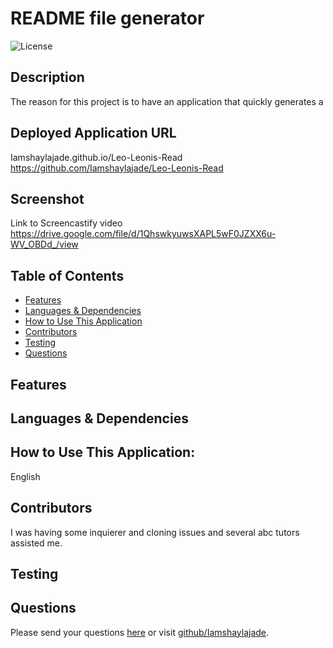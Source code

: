 # README file generator
  ![License](https://img.shields.io/badge/license-MIT,Apache,GPL,None-brightgreen)

## Description
The reason for this project is to have an application that quickly generates a 

## Deployed Application URL
Iamshaylajade.github.io/Leo-Leonis-Read
https://github.com/Iamshaylajade/Leo-Leonis-Read

## Screenshot

Link to Screencastify video
https://drive.google.com/file/d/1QhswkyuwsXAPL5wF0JZXX6u-WV_OBDd_/view

## Table of Contents
* [Features](#features)
* [Languages & Dependencies](#languagesanddependencies)
* [How to Use This Application](#HowtoUseThisApplication)
* [Contributors](#contributors)
* [Testing](#testing)
* [Questions](#questions)
## Features

## Languages & Dependencies

## How to Use This Application:
English

## Contributors
I was having some inquierer and cloning issues and several abc tutors assisted me. 

## Testing

## Questions
Please send your questions [here](mailto:shaylajade21@yahoo.com?subject=[GitHub]%20Dev%20Connect) or visit [github/Iamshaylajade](https://github.com/Iamshaylajade).

